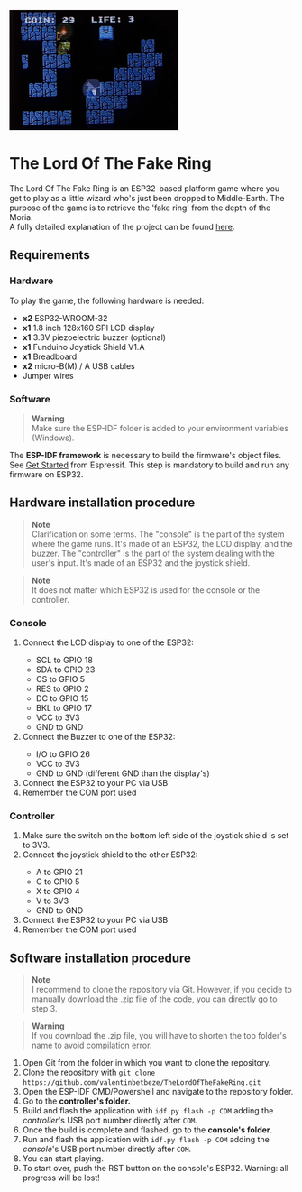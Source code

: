<img src="thumbnail.jpg" width="300px"><br>
# The Lord Of The Fake Ring
The Lord Of The Fake Ring is an ESP32-based platform game where you get to play as a little wizard who's just been dropped to Middle-Earth. The purpose of the game is to retrieve the 'fake ring' from the depth of the Moria.<br>
A fully detailed explanation of the project can be found <a href="https://valentinbetbeze.com/platform_game.html" target="_blank">here</a>.

## Requirements
### Hardware
To play the game, the following hardware is needed:
<ul>
    <li><b>x2</b> ESP32-WROOM-32</li>
    <li><b>x1</b> 1.8 inch 128x160 SPI LCD display</li>
    <li><b>x1</b> 3.3V piezoelectric buzzer (optional)</li>
    <li><b>x1</b> Funduino Joystick Shield V1.A</li>
    <li><b>x1</b> Breadboard</li>
    <li><b>x2</b> micro-B(M) / A USB cables</li>
    <li>Jumper wires</li>
</ul>

### Software
> **Warning**<br>
> Make sure the ESP-IDF folder is added to your environment variables (Windows).

The <b>ESP-IDF framework</b> is necessary to build the firmware's object files. See <a href="https://docs.espressif.com/projects/esp-idf/en/latest/esp32/get-started/" targer="_blank">Get Started</a> from Espressif. This step is mandatory to build and run any firmware on ESP32.<br>


## Hardware installation procedure
> **Note**<br>
> Clarification on some terms. The "console" is the part of the system where the game runs. It's made of an ESP32, the LCD display, and the buzzer. The "controller" is the part of the system dealing with the user's input. It's made of an ESP32 and the joystick shield.<br>

> **Note**<br>
> It does not matter which ESP32 is used for the console or the controller.<br>

### Console
<ol>
    <li>Connect the LCD display to one of the ESP32:</li>
    <ul>
        <li>SCL to GPIO 18</li>
        <li>SDA to GPIO 23</li>
        <li>CS to GPIO 5</li>
        <li>RES to GPIO 2</li>
        <li>DC to GPIO 15</li>
        <li>BKL to GPIO 17</li>
        <li>VCC to 3V3</li>
        <li>GND to GND</li>
    </ul>
    <li>Connect the Buzzer to one of the ESP32:</li>
    <ul>
        <li>I/O to GPIO 26</li>
        <li>VCC to 3V3</li>
        <li>GND to GND (different GND than the display's)</li>
    </ul>
    <li>Connect the ESP32 to your PC via USB</li>
    <li>Remember the COM port used</li>
</ol>

### Controller
<ol>
    <li>Make sure the switch on the bottom left side of the joystick shield is set to 3V3.</li>
    <li>Connect the joystick shield to the other ESP32:</li>
    <ul>
        <li>A to GPIO 21</li>
        <li>C to GPIO 5</li>
        <li>X to GPIO 4</li>
        <li>V to 3V3</li>
        <li>GND to GND</li>
    </ul>
    <li>Connect the ESP32 to your PC via USB</li>
    <li>Remember the COM port used</li>
</ol>

## Software installation procedure
> **Note**<br>
> I recommend to clone the repository via Git. However, if you decide to manually download the .zip file of the code, you can directly go to step 3.<br>

> **Warning**<br>
> If you download the .zip file, you will have to shorten the top folder's name to avoid compilation error.<br>

<ol>
    <li>Open Git from the folder in which you want to clone the repository.</li>
    <li>Clone the repository with <code>git clone https://github.com/valentinbetbeze/TheLordOfTheFakeRing.git</code></li>
    <li>Open the ESP-IDF CMD/Powershell and navigate to the repository folder.</li>
    <li>Go to the <b>controller's folder.</b></li>
    <li>Build and flash the application with <code>idf.py flash -p COM</code> adding the <i>controller</i>'s USB port number directly after <code>COM</code>.</li>
    <li>Once the build is complete and flashed, go to the <b>console's folder</b>.</li>
    <li>Run and flash the application with <code>idf.py flash -p COM</code> adding the <i>console</i>'s USB port number directly after <code>COM</code>.</li>
    <li>You can start playing.</li>
    <li>To start over, push the RST button on the console's ESP32. Warning: all progress will be lost!</li>
</ol>
